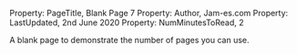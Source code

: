 Property: PageTitle, Blank Page 7
Property: Author, Jam-es.com
Property: LastUpdated, 2nd June 2020
Property: NumMinutesToRead, 2

A blank page to demonstrate the number of pages you can use.